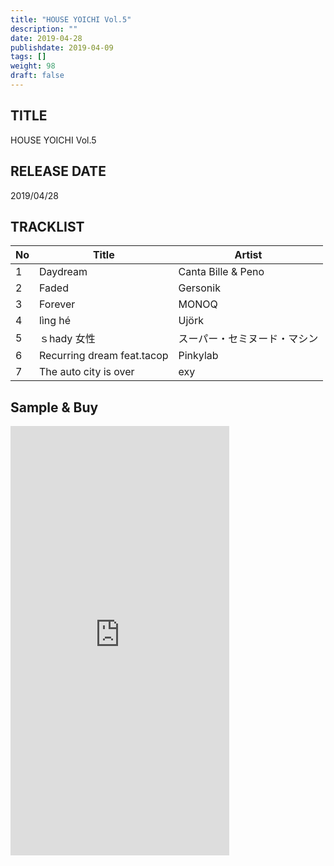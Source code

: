 ```yaml
---
title: "HOUSE YOICHI Vol.5"
description: ""
date: 2019-04-28
publishdate: 2019-04-09
tags: []
weight: 98
draft: false
---
```


## TITLE
HOUSE YOICHI Vol.5

## RELEASE DATE
2019/04/28

## TRACKLIST

No | Title | Artist
--- | --- | ---
1 | Daydream | Canta Bille & Peno
2 | Faded | Gersonik
3 | Forever | MONOQ
4 | lìng hé | Ujörk
5 | ｓhady 女性 | スーパー・セミヌード・マシン
6 | Recurring dream feat.tacop | Pinkylab
7 | The auto city is over | exy

## Sample & Buy

<iframe style="border: 0; width: 350px; height: 687px;" src="https://bandcamp.com/EmbeddedPlayer/album=3696377991/size=large/bgcol=ffffff/linkcol=0687f5/transparent=true/" seamless><a href="http://houseyoichi.bandcamp.com/album/house-yoichi-vol-5">HOUSE YOICHI Vol.5 by HOUSE YOICHI</a></iframe>